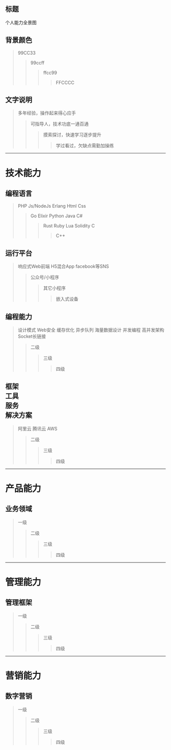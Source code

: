 ## 标题
个人能力全景图

## 背景颜色

> 99CC33
> > 99ccff
> > > ffcc99
> > > > FFCCCC

## 文字说明

> 多年经验，操作起来得心应手
> > 可指导人，技术功底一通百通
> > > 摸索探讨，快速学习逐步提升
> > > > 学过看过，欠缺点需勤加操练

---

# 技术能力

## 编程语言
> PHP
> Js/NodeJs
> Erlang
> Html
> Css
> > Go
> > Elixir
> > Python
> > Java
> > C#
> > > Rust
> > > Ruby
> > > Lua
> > > Solidity
> > > C
> > > > C++

## 运行平台
> 响应式Web前端
> H5混合App
> facebook等SNS
> > 公众号/小程序
> > > 其它小程序
> > > > 嵌入式设备

## 编程能力
> 设计模式
> Web安全
> 缓存优化
> 异步队列
> 海量数据设计
> 并发编程
> 高并发架构
> Socket长链接
> > 二级
> > > 三级
> > > > 四级

## 框架<br>工具<br>服务<br>解决方案
> 阿里云
> 腾讯云
> AWS
> > 二级
> > > 三级
> > > > 四级

---

# 产品能力

## 业务领域
> 一级
> > 二级
> > > 三级
> > > > 四级

---

# 管理能力

## 管理框架
> 一级
> > 二级
> > > 三级
> > > > 四级

---

# 营销能力

## 数字营销
> 一级
> > 二级
> > > 三级
> > > > 四级